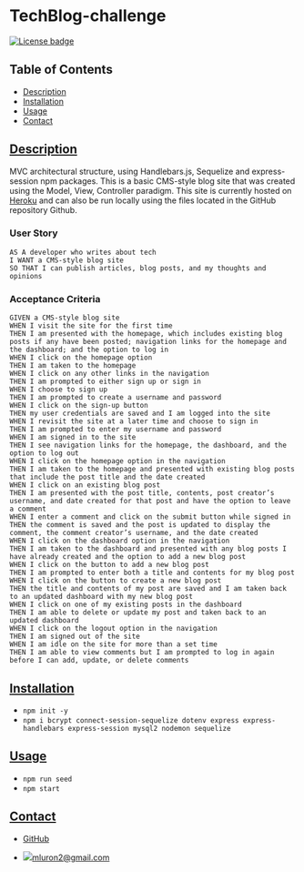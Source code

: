 # TechBlog-challenge
[![License badge](https://img.shields.io/badge/liscense-MIT-blue)](./LICENSE) 

 ## Table of Contents
  
  * [Description](#description)
  * [Installation](#installation) 
  * [Usage](#usage)
  * [Contact](#Contact-me)
  
  
  ## [Description](#table-of-contents)
MVC architectural structure, using Handlebars.js, Sequelize and express-session npm packages.
  This is a basic CMS-style blog site that was created using the Model, View, Controller paradigm. This site is currently hosted on [Heroku](https://dashboard.heroku.com/apps/dry-plateau-45378) and can also be run locally using the files located in the GitHub repository Github.

   ### __User Story__
   ```
   AS A developer who writes about tech
   I WANT a CMS-style blog site
   SO THAT I can publish articles, blog posts, and my thoughts and opinions
   ```

   ### __Acceptance Criteria__
   ```
   GIVEN a CMS-style blog site
   WHEN I visit the site for the first time
   THEN I am presented with the homepage, which includes existing blog posts if any have been posted; navigation links for the homepage and the dashboard; and the option to log in
   WHEN I click on the homepage option
   THEN I am taken to the homepage
   WHEN I click on any other links in the navigation
   THEN I am prompted to either sign up or sign in
   WHEN I choose to sign up
   THEN I am prompted to create a username and password
   WHEN I click on the sign-up button
   THEN my user credentials are saved and I am logged into the site
   WHEN I revisit the site at a later time and choose to sign in
   THEN I am prompted to enter my username and password
   WHEN I am signed in to the site
   THEN I see navigation links for the homepage, the dashboard, and the option to log out
   WHEN I click on the homepage option in the navigation
   THEN I am taken to the homepage and presented with existing blog posts that include the post title and the date created
   WHEN I click on an existing blog post
   THEN I am presented with the post title, contents, post creator’s username, and date created for that post and have the option to leave a comment
   WHEN I enter a comment and click on the submit button while signed in
   THEN the comment is saved and the post is updated to display the comment, the comment creator’s username, and the date created
   WHEN I click on the dashboard option in the navigation
   THEN I am taken to the dashboard and presented with any blog posts I have already created and the option to add a new blog post
   WHEN I click on the button to add a new blog post
   THEN I am prompted to enter both a title and contents for my blog post
   WHEN I click on the button to create a new blog post
   THEN the title and contents of my post are saved and I am taken back to an updated dashboard with my new blog post
   WHEN I click on one of my existing posts in the dashboard
   THEN I am able to delete or update my post and taken back to an updated dashboard
   WHEN I click on the logout option in the navigation
   THEN I am signed out of the site
   WHEN I am idle on the site for more than a set time
   THEN I am able to view comments but I am prompted to log in again before I can add, update, or delete comments
   ```

  
  ## [Installation](#table-of-contents)

   * ```npm init -y ```
  * ```npm i bcrypt connect-session-sequelize dotenv express express-handlebars express-session mysql2 nodemon sequelize```
  
  ## [Usage](#table-of-contents)
  
   * ```npm run seed ```
   * ```npm start```

   ## [Contact](#table-of-contents)

- [GitHub](https://github.com/mluron-ArxFjs)

- ![](https://img.shields.io/badge/Gmail-D14836?style=for-the-badge&logo=gmail&logoColor=white)mluron2@gmail.com